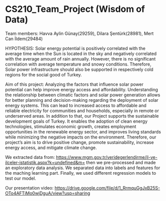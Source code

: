 # CS210_Team_Project (Wisdom of Data)
Team members: Havva Aylin Günay(29259), Dilara Şentürk(28981), Mert Can İldem(29484)

HYPOTHESIS:
Solar energy potential is positively correlated with the average time when the Sun is located in the sky and negatively correlated with the average amount of rain annually. However, there is no significant correlation with average temperature and snowy conditions. Therefore, Solar power infrastructure should also be supported in respectively cold regions for the social good of Turkey.

Aim of this project: Analyzing the factors that influence solar power potential can help improve energy access and affordability. Understanding the relationship between climatic factors and solar power generation allows for better planning and decision-making regarding the deployment of solar energy systems. This can lead to increased access to affordable and reliable electricity for communities and households, especially in remote or underserved areas. In addition to that,  our Project supports the sustainable development goals of Turkey. It enables the adoption of clean energy technologies, stimulates economic growth, creates employment opportunities in the renewable energy sector, and improves living standards while minimizing the negative impacts on the environment. Therefore, our project’s aim is to drive positive change, promote sustainability, increase energy access, and mitigate climate change. 

We extracted data from: https://www.mgm.gov.tr/veridegerlendirme/il-ve-ilceler-istatistik.aspx?k=undefined&m= then we pre-processed and made an exploratory data analysis. We separated data into labels and features for the maching learning part. Finally, we used different regression models to test our model. 

Our presentation video: https://drive.google.com/file/d/1_RrmquGgJxB25S-OTo4AFTiMo0wjDguA/view?usp=sharing
